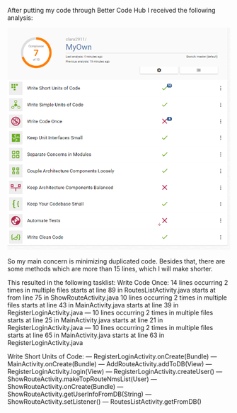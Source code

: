 After putting my code through Better Code Hub I received the following analysis:

![Grade by Better Code Hub](/betterCodeHubGrade.png)

So my main concern is minimizing duplicated code. Besides that, 
there are some methods which are more than 15 lines, which I will make shorter.

This resulted in the following tasklist:
Write Code Once:
14 lines occurring 2 times in multiple files
    starts at line 89 in RoutesListActivity.java
    starts at from line 75 in ShowRouteActivity.java
10 lines occurring 2 times in multiple files
    starts at line 43 in MainActivity.java
    starts at line 39 in RegisterLoginActivity.java
  — 10 lines occurring 2 times in multiple files
      starts at line 25 in MainActivity.java
      starts at line 21 in RegisterLoginActivity.java
  — 10 lines occurring 2 times in multiple files
      starts at line 65 in MainActivity.java
      starts at line 63 in RegisterLoginActivity.java
      
 Write Short Units of Code:
  — RegisterLoginActivity.onCreate(Bundle)
  — MainActivity.onCreate(Bundle)
  — AddRouteActivity.addToDB(View)
  — RegisterLoginActivity.login(View)
  — RegisterLoginActivity.createUser()
  — ShowRouteActivity.makeTopRouteNmsList(User)
  — ShowRouteActivity.onCreate(Bundle)
  — ShowRouteActivity.getUserInfoFromDB(String)
  — ShowRouteActivity.setListener()
  — RoutesListActivity.getFromDB()

